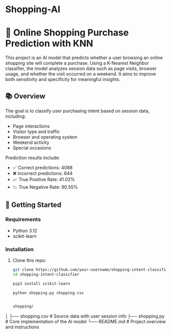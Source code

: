 # Shopping-AI
# 🛒 Online Shopping Purchase Prediction with KNN

This project is an AI model that predicts whether a user browsing an online shopping site will complete a purchase. Using a K-Nearest Neighbor classifier, the model analyzes session data such as page visits, browser usage, and whether the visit occurred on a weekend. It aims to improve both sensitivity and specificity for meaningful insights.

## 📚 Overview

The goal is to classify user purchasing intent based on session data, including:
- Page interactions
- Visitor type and traffic
- Browser and operating system
- Weekend activity
- Special occasions

Prediction results include:
- ✅ Correct predictions: 4088
- ❌ Incorrect predictions: 844
- 📈 True Positive Rate: 41.02%
- 📉 True Negative Rate: 90.55%

## 🚀 Getting Started

### Requirements

- Python 3.12
- scikit-learn

### Installation

1. Clone this repo:
   ```bash
   git clone https://github.com/your-username/shopping-intent-classifier.git
   cd shopping-intent-classifier

   pip3 install scikit-learn

   python shopping.py shopping.csv


   shopping/
│
├── shopping.csv         # Source data with user session info
├── shopping.py          # Core implementation of the AI model
└── README.md            # Project overview and instructions


